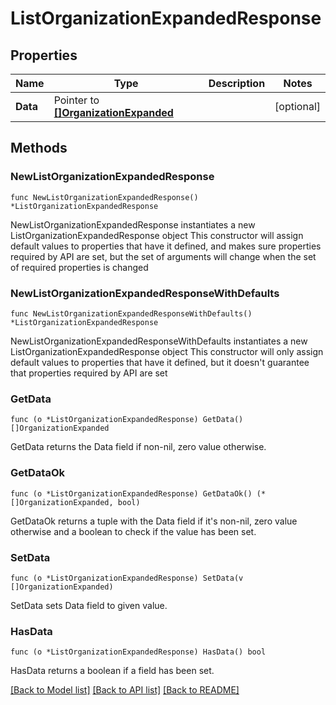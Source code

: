 # ListOrganizationExpandedResponse

## Properties

Name | Type | Description | Notes
------------ | ------------- | ------------- | -------------
**Data** | Pointer to [**[]OrganizationExpanded**](OrganizationExpanded.md) |  | [optional] 

## Methods

### NewListOrganizationExpandedResponse

`func NewListOrganizationExpandedResponse() *ListOrganizationExpandedResponse`

NewListOrganizationExpandedResponse instantiates a new ListOrganizationExpandedResponse object
This constructor will assign default values to properties that have it defined,
and makes sure properties required by API are set, but the set of arguments
will change when the set of required properties is changed

### NewListOrganizationExpandedResponseWithDefaults

`func NewListOrganizationExpandedResponseWithDefaults() *ListOrganizationExpandedResponse`

NewListOrganizationExpandedResponseWithDefaults instantiates a new ListOrganizationExpandedResponse object
This constructor will only assign default values to properties that have it defined,
but it doesn't guarantee that properties required by API are set

### GetData

`func (o *ListOrganizationExpandedResponse) GetData() []OrganizationExpanded`

GetData returns the Data field if non-nil, zero value otherwise.

### GetDataOk

`func (o *ListOrganizationExpandedResponse) GetDataOk() (*[]OrganizationExpanded, bool)`

GetDataOk returns a tuple with the Data field if it's non-nil, zero value otherwise
and a boolean to check if the value has been set.

### SetData

`func (o *ListOrganizationExpandedResponse) SetData(v []OrganizationExpanded)`

SetData sets Data field to given value.

### HasData

`func (o *ListOrganizationExpandedResponse) HasData() bool`

HasData returns a boolean if a field has been set.


[[Back to Model list]](../README.md#documentation-for-models) [[Back to API list]](../README.md#documentation-for-api-endpoints) [[Back to README]](../README.md)


